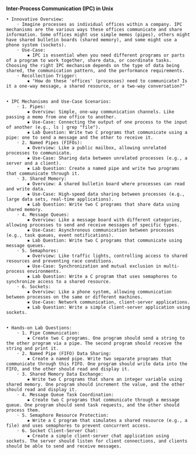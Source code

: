**Inter-Process Communication (IPC) in Unix**

    • Innovative Overview:
        ◦ Imagine processes as individual offices within a company. IPC mechanisms are the various ways these offices communicate and share information. Some offices might use simple memos (pipes), others might have shared bulletin boards (shared memory), and some might use a phone system (sockets).
        ◦ Use-Case: 
            ▪ IPC is essential when you need different programs or parts of a program to work together, share data, or coordinate tasks. Choosing the right IPC mechanism depends on the type of data being shared, the communication pattern, and the performance requirements.
        ◦ Recollection Trigger: 
            ▪ "How do these 'offices' (processes) need to communicate? Is it a one-way message, a shared resource, or a two-way conversation?"

            
    • IPC Mechanisms and Use-Case Scenarios:
        ◦ 1. Pipes: 
            ▪ Overview: Simple, one-way communication channels. Like passing a memo from one office to another.
            ▪ Use-Case: Connecting the output of one process to the input of another (e.g., ls | grep "file").
            ▪ Lab Question: Write two C programs that communicate using a pipe: one to send a message and the other to receive it.
        ◦ 2. Named Pipes (FIFOs): 
            ▪ Overview: Like a public mailbox, allowing unrelated processes to communicate.
            ▪ Use-Case: Sharing data between unrelated processes (e.g., a server and a client).
            ▪ Lab Question: Create a named pipe and write two programs that communicate through it.
        ◦ 3. Shared Memory: 
            ▪ Overview: A shared bulletin board where processes can read and write data.
            ▪ Use-Case: High-speed data sharing between processes (e.g., large data sets, real-time applications).
            ▪ Lab Question: Write two C programs that share data using shared memory.
        ◦ 4. Message Queues: 
            ▪ Overview: Like a message board with different categories, allowing processes to send and receive messages of specific types.
            ▪ Use-Case: Asynchronous communication between processes (e.g., task queues, event notifications).
            ▪ Lab Question: Write two C programs that communicate using message queues.
        ◦ 5. Semaphores: 
            ▪ Overview: Like traffic lights, controlling access to shared resources and preventing race conditions.
            ▪ Use-Case: Synchronization and mutual exclusion in multi-process environments.
            ▪ Lab Question: Write a C program that uses semaphores to synchronize access to a shared resource.
        ◦ 6. Sockets: 
            ▪ Overview: Like a phone system, allowing communication between processes on the same or different machines.
            ▪ Use-Case: Network communication, client-server applications.
            ▪ Lab Question: Write a simple client-server application using sockets.

            
    • Hands-on Lab Questions:
        ◦ 1. Pipe Communication: 
            ▪ Create two C programs. One program should send a string to the other program via a pipe. The second program should receive the string and print it.
        ◦ 2. Named Pipe (FIFO) Data Sharing: 
            ▪ Create a named pipe. Write two separate programs that communicate through this FIFO. One program should write data into the FIFO, and the other should read and display it.
        ◦ 3. Shared Memory Data Exchange: 
            ▪ Write two C programs that share an integer variable using shared memory. One program should increment the value, and the other should read and display it.
        ◦ 4. Message Queue Task Coordination: 
            ▪ Create two C programs that communicate through a message queue. One program should send task requests, and the other should process them.
        ◦ 5. Semaphore Resource Protection: 
            ▪ Write a C program that simulates a shared resource (e.g., a file) and uses semaphores to prevent concurrent access.
        ◦ 6. Socket Client-Server Chat: 
            ▪ Create a simple client-server chat application using sockets. The server should listen for client connections, and clients should be able to send and receive messages.

